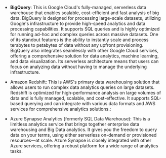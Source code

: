 
- **BigQuery**: This is Google Cloud's fully-managed, serverless data warehouse that enables scalable, cost-efficient and fast analysis of big data. BigQuery is designed for processing large-scale datasets, utilizing Google's infrastructure to provide high-speed analytics and data processing capabilities. It supports SQL queries and is highly optimized for running ad-hoc and complex queries across massive datasets. One of its standout features is the ability to instantly scale and process terabytes to petabytes of data without any upfront provisioning. BigQuery also integrates seamlessly with other Google Cloud services, offering a comprehensive solution for data analytics, machine learning, and data visualization. Its serverless architecture means that users can focus on analyzing data without having to manage the underlying infrastructure.

- Amazon Redshift: This is AWS's primary data warehousing solution that allows users to run complex data analytics queries on large datasets. Redshift is optimized for high-performance analysis on large volumes of data and is fully managed, scalable, and cost-effective. It supports SQL-based querying and can integrate with various data formats and AWS services for comprehensive analytics solutions.:

- Azure Synapse Analytics (formerly SQL Data Warehouse): This is a limitless analytics service that brings together enterprise data warehousing and Big Data analytics. It gives you the freedom to query data on your terms, using either serverless on-demand or provisioned resources—at scale. Azure Synapse is closely integrated with other Azure services, offering a robust platform for a wide range of analytics tasks.